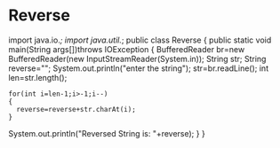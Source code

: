 # Reverse
import java.io.*;
import java.util.*;
public class Reverse
{
  public static void main(String args[])throws IOException
  {
    BufferedReader br=new BufferedReader(new InputStreamReader(System.in));
    String str;
    String reverse="";
    System.out.println("enter the string");
    str=br.readLine();
    int len=str.length();
    
    for(int i=len-1;i>-1;i--)
    {
      reverse=reverse+str.charAt(i);
    }
  System.out.println("Reversed String is: "+reverse);
  }
  }
